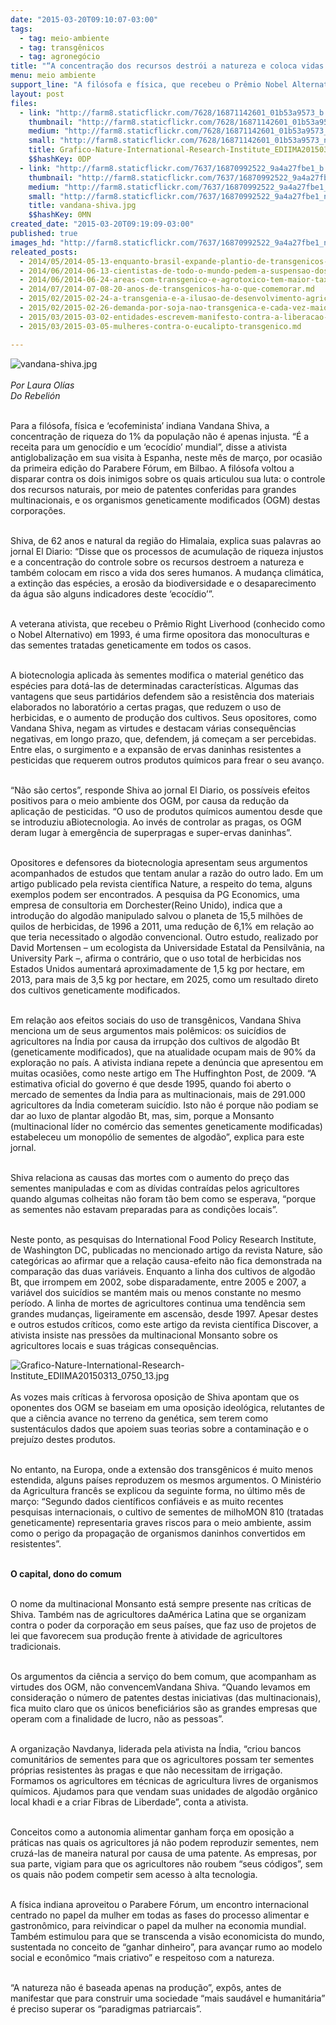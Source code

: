 ```yaml
---
date: "2015-03-20T09:10:07-03:00"
tags:
  - tag: meio-ambiente
  - tag: transgênicos
  - tag: agronegócio
title: "“A concentração dos recursos destrói a natureza e coloca vidas humanas em risco”, afirma Shiva"
menu: meio ambiente
support_line: "A filósofa e física, que recebeu o Prêmio Nobel Alternativo em 1993, é uma firme opositora das monoculturas e das sementes transgênicas."
layout: post
files:
  - link: "http://farm8.staticflickr.com/7628/16871142601_01b53a9573_b.jpg"
    thumbnail: "http://farm8.staticflickr.com/7628/16871142601_01b53a9573_t.jpg"
    medium: "http://farm8.staticflickr.com/7628/16871142601_01b53a9573_z.jpg"
    small: "http://farm8.staticflickr.com/7628/16871142601_01b53a9573_n.jpg"
    title: Grafico-Nature-International-Research-Institute_EDIIMA20150313_0750_13.jpg
    $$hashKey: 0DP
  - link: "http://farm8.staticflickr.com/7637/16870992522_9a4a27fbe1_b.jpg"
    thumbnail: "http://farm8.staticflickr.com/7637/16870992522_9a4a27fbe1_t.jpg"
    medium: "http://farm8.staticflickr.com/7637/16870992522_9a4a27fbe1_z.jpg"
    small: "http://farm8.staticflickr.com/7637/16870992522_9a4a27fbe1_n.jpg"
    title: vandana-shiva.jpg
    $$hashKey: 0MN
created_date: "2015-03-20T09:19:09-03:00"
published: true
images_hd: "http://farm8.staticflickr.com/7637/16870992522_9a4a27fbe1_n.jpg"
releated_posts:
  - 2014/05/2014-05-13-enquanto-brasil-expande-plantio-de-transgenicos-rejeicao-mundial-aumenta.md
  - 2014/06/2014-06-13-cientistas-de-todo-o-mundo-pedem-a-suspensao-dos-transgenicos.md
  - 2014/06/2014-06-24-areas-com-transgenico-e-agrotoxico-tem-maior-taxa-de-cancer-aponta-relatorio.md
  - 2014/07/2014-07-08-20-anos-de-transgenicos-ha-o-que-comemorar.md
  - 2015/02/2015-02-24-a-transgenia-e-a-ilusao-de-desenvolvimento-agricola-da-america-do-sul.md
  - 2015/02/2015-02-26-demanda-por-soja-nao-transgenica-e-cada-vez-maior.md
  - 2015/03/2015-03-02-entidades-escrevem-manifesto-contra-a-liberacao-de-eucalipto-transgenico-na-ctnbio.md
  - 2015/03/2015-03-05-mulheres-contra-o-eucalipto-transgenico.md

---
```

<p><img alt="vandana-shiva.jpg" src="http://farm8.staticflickr.com/7637/16870992522_9a4a27fbe1_b.jpg" /><br />
<br />
<em>Por Laura Ol&iacute;as<br />
Do Rebeli&oacute;n</em></p>

<p><br />
Para a fil&oacute;sofa, f&iacute;sica e &lsquo;ecofeminista&rsquo; indiana Vandana Shiva, a concentra&ccedil;&atilde;o de riqueza do 1% da popula&ccedil;&atilde;o n&atilde;o &eacute; apenas injusta. &ldquo;&Eacute; a receita para um genoc&iacute;dio e um &lsquo;ecoc&iacute;dio&rsquo; mundial&rdquo;, disse a ativista antiglobaliza&ccedil;&atilde;o em sua visita &agrave; Espanha, neste m&ecirc;s de mar&ccedil;o, por ocasi&atilde;o da primeira edi&ccedil;&atilde;o do Parabere F&oacute;rum, em Bilbao. A fil&oacute;sofa voltou a disparar contra os dois inimigos sobre os quais articulou sua luta: o controle dos recursos naturais, por meio de patentes conferidas para grandes multinacionais, e os organismos geneticamente modificados (OGM) destas corpora&ccedil;&otilde;es.</p>

<p><br />
Shiva, de 62 anos e natural da regi&atilde;o do Himalaia, explica suas palavras ao jornal El Diario: &ldquo;Disse que os processos de acumula&ccedil;&atilde;o de riqueza injustos e a concentra&ccedil;&atilde;o do controle sobre os recursos destroem a natureza e tamb&eacute;m colocam em risco a vida dos seres humanos. A mudan&ccedil;a clim&aacute;tica, a extin&ccedil;&atilde;o das esp&eacute;cies, a eros&atilde;o da biodiversidade e o desaparecimento da &aacute;gua s&atilde;o alguns indicadores deste &lsquo;ecoc&iacute;dio&rsquo;&rdquo;.</p>

<p><br />
A veterana ativista, que recebeu o Pr&ecirc;mio Right Liverhood (conhecido como o Nobel Alternativo) em 1993, &eacute; uma firme opositora das monoculturas e das sementes tratadas geneticamente em todos os casos.</p>

<p><br />
A biotecnologia aplicada &agrave;s sementes modifica o material gen&eacute;tico das esp&eacute;cies para dot&aacute;-las de determinadas caracter&iacute;sticas. Algumas das vantagens que seus partid&aacute;rios defendem s&atilde;o a resist&ecirc;ncia dos materiais elaborados no laborat&oacute;rio a certas pragas, que reduzem o uso de herbicidas, e o aumento de produ&ccedil;&atilde;o dos cultivos. Seus opositores, como Vandana Shiva, negam as virtudes e destacam v&aacute;rias consequ&ecirc;ncias negativas, em longo prazo, que, defendem, j&aacute; come&ccedil;am a ser percebidas. Entre elas, o surgimento e a expans&atilde;o de ervas daninhas resistentes a pesticidas que requerem outros produtos qu&iacute;micos para frear o seu avan&ccedil;o.</p>

<p><br />
&ldquo;N&atilde;o s&atilde;o certos&rdquo;, responde Shiva ao jornal El Diario, os poss&iacute;veis efeitos positivos para o meio ambiente dos OGM, por causa da redu&ccedil;&atilde;o da aplica&ccedil;&atilde;o de pesticidas. &ldquo;O uso de produtos qu&iacute;micos aumentou desde que se introduziu aBiotecnologia. Ao inv&eacute;s de controlar as pragas, os OGM deram lugar &agrave; emerg&ecirc;ncia de superpragas e super-ervas daninhas&rdquo;.</p>

<p><br />
Opositores e defensores da biotecnologia apresentam seus argumentos acompanhados de estudos que tentam anular a raz&atilde;o do outro lado. Em um artigo publicado pela revista cient&iacute;fica Nature, a respeito do tema, alguns exemplos podem ser encontrados. A pesquisa da PG Economics, uma empresa de consultoria em Dorchester(Reino Unido), indica que a introdu&ccedil;&atilde;o do algod&atilde;o manipulado salvou o planeta de 15,5 milh&otilde;es de quilos de herbicidas, de 1996 a 2011, uma redu&ccedil;&atilde;o de 6,1% em rela&ccedil;&atilde;o ao que teria necessitado o algod&atilde;o convencional. Outro estudo, realizado por David Mortensen &ndash; um ecologista da Universidade Estatal da Pensilv&acirc;nia, na University Park &ndash;, afirma o contr&aacute;rio, que o uso total de herbicidas nos Estados Unidos aumentar&aacute; aproximadamente de 1,5 kg por hectare, em 2013, para mais de 3,5 kg por hectare, em 2025, como um resultado direto dos cultivos geneticamente modificados.</p>

<p><br />
Em rela&ccedil;&atilde;o aos efeitos sociais do uso de transg&ecirc;nicos, Vandana Shiva menciona um de seus argumentos mais pol&ecirc;micos: os suic&iacute;dios de agricultores na &Iacute;ndia por causa da irrup&ccedil;&atilde;o dos cultivos de algod&atilde;o Bt (geneticamente modificados), que na atualidade ocupam mais de 90% da explora&ccedil;&atilde;o no pa&iacute;s. A ativista indiana repete a den&uacute;ncia que apresentou em muitas ocasi&otilde;es, como neste artigo em The Huffinghton Post, de 2009. &ldquo;A estimativa oficial do governo &eacute; que desde 1995, quando foi aberto o mercado de sementes da &Iacute;ndia para as multinacionais, mais de 291.000 agricultores da &Iacute;ndia cometeram suic&iacute;dio. Isto n&atilde;o &eacute; porque n&atilde;o podiam se dar ao luxo de plantar algod&atilde;o Bt, mas, sim, porque a Monsanto (multinacional l&iacute;der no com&eacute;rcio das sementes geneticamente modificadas) estabeleceu um monop&oacute;lio de sementes de algod&atilde;o&rdquo;, explica para este jornal.</p>

<p><br />
Shiva relaciona as causas das mortes com o aumento do pre&ccedil;o das sementes manipuladas e com as d&iacute;vidas contra&iacute;das pelos agricultores quando algumas colheitas n&atilde;o foram t&atilde;o bem como se esperava, &ldquo;porque as sementes n&atilde;o estavam preparadas para as condi&ccedil;&otilde;es locais&rdquo;.</p>

<p><br />
Neste ponto, as pesquisas do International Food Policy Research Institute, de Washington DC, publicadas no mencionado artigo da revista Nature, s&atilde;o categ&oacute;ricas ao afirmar que a rela&ccedil;&atilde;o causa-efeito n&atilde;o fica demonstrada na compara&ccedil;&atilde;o das duas vari&aacute;veis. Enquanto a linha dos cultivos de algod&atilde;o Bt, que irrompem em 2002, sobe disparadamente, entre 2005 e 2007, a vari&aacute;vel dos suic&iacute;dios se mant&eacute;m mais ou menos constante no mesmo per&iacute;odo. A linha de mortes de agricultores continua uma tend&ecirc;ncia sem grandes mudan&ccedil;as, ligeiramente em ascens&atilde;o, desde 1997. Apesar destes e outros estudos cr&iacute;ticos, como este artigo da revista cient&iacute;fica Discover, a ativista insiste nas press&otilde;es da multinacional Monsanto sobre os agricultores locais e suas tr&aacute;gicas consequ&ecirc;ncias.</p>

<p><img alt="Grafico-Nature-International-Research-Institute_EDIIMA20150313_0750_13.jpg" src="http://farm8.staticflickr.com/7628/16871142601_01b53a9573_b.jpg" /><br />
<br />
As vozes mais cr&iacute;ticas &agrave; fervorosa oposi&ccedil;&atilde;o de Shiva apontam que os oponentes dos OGM se baseiam em uma oposi&ccedil;&atilde;o ideol&oacute;gica, relutantes de que a ci&ecirc;ncia avance no terreno da gen&eacute;tica, sem terem como sustent&aacute;culos dados que apoiem suas teorias sobre a contamina&ccedil;&atilde;o e o preju&iacute;zo destes produtos.</p>

<p><br />
No entanto, na Europa, onde a extens&atilde;o dos transg&ecirc;nicos &eacute; muito menos estendida, alguns pa&iacute;ses reproduzem os mesmos argumentos. O Minist&eacute;rio da Agricultura franc&ecirc;s se explicou da seguinte forma, no &uacute;ltimo m&ecirc;s de mar&ccedil;o: &ldquo;Segundo dados cient&iacute;ficos confi&aacute;veis e as muito recentes pesquisas internacionais, o cultivo de sementes de milhoMON 810 (tratadas geneticamente) representaria graves riscos para o meio ambiente, assim como o perigo da propaga&ccedil;&atilde;o de organismos daninhos convertidos em resistentes&rdquo;.</p>

<p><br />
<strong>O capital, dono do comum</strong></p>

<p><br />
O nome da multinacional Monsanto est&aacute; sempre presente nas cr&iacute;ticas de Shiva. Tamb&eacute;m nas de agricultores daAm&eacute;rica Latina que se organizam contra o poder da corpora&ccedil;&atilde;o em seus pa&iacute;ses, que faz uso de projetos de lei que favorecem sua produ&ccedil;&atilde;o frente &agrave; atividade de agricultores tradicionais.</p>

<p><br />
Os argumentos da ci&ecirc;ncia a servi&ccedil;o do bem comum, que acompanham as virtudes dos OGM, n&atilde;o convencemVandana Shiva. &ldquo;Quando levamos em considera&ccedil;&atilde;o o n&uacute;mero de patentes destas iniciativas (das multinacionais), fica muito claro que os &uacute;nicos benefici&aacute;rios s&atilde;o as grandes empresas que operam com a finalidade de lucro, n&atilde;o as pessoas&rdquo;.</p>

<p><br />
A organiza&ccedil;&atilde;o Navdanya, liderada pela ativista na &Iacute;ndia, &ldquo;criou bancos comunit&aacute;rios de sementes para que os agricultores possam ter sementes pr&oacute;prias resistentes &agrave;s pragas e que n&atilde;o necessitam de irriga&ccedil;&atilde;o. Formamos os agricultores em t&eacute;cnicas de agricultura livres de organismos qu&iacute;micos. Ajudamos para que vendam suas unidades de algod&atilde;o org&acirc;nico local khadi e a criar Fibras de Liberdade&rdquo;, conta a ativista.</p>

<p><br />
Conceitos como a autonomia alimentar ganham for&ccedil;a em oposi&ccedil;&atilde;o a pr&aacute;ticas nas quais os agricultores j&aacute; n&atilde;o podem reproduzir sementes, nem cruz&aacute;-las de maneira natural por causa de uma patente. As empresas, por sua parte, vigiam para que os agricultores n&atilde;o roubem &ldquo;seus c&oacute;digos&rdquo;, sem os quais n&atilde;o podem competir sem acesso &agrave; alta tecnologia.</p>

<p><br />
A f&iacute;sica indiana aproveitou o Parabere F&oacute;rum, um encontro internacional centrado no papel da mulher em todas as fases do processo alimentar e gastron&ocirc;mico, para reivindicar o papel da mulher na economia mundial. Tamb&eacute;m estimulou para que se transcenda a vis&atilde;o economicista do mundo, sustentada no conceito de &ldquo;ganhar dinheiro&rdquo;, para avan&ccedil;ar rumo ao modelo social e econ&ocirc;mico &ldquo;mais criativo&rdquo; e respeitoso com a natureza.</p>

<p><br />
&ldquo;A natureza n&atilde;o &eacute; baseada apenas na produ&ccedil;&atilde;o&rdquo;, exp&ocirc;s, antes de manifestar que para construir uma sociedade &ldquo;mais saud&aacute;vel e humanit&aacute;ria&rdquo; &eacute; preciso superar os &ldquo;paradigmas patriarcais&rdquo;.</p>

